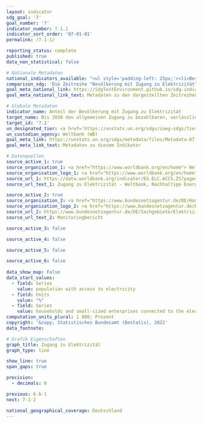 ```yaml
---
layout: indicator    
sdg_goal: '7'    
goal_number: '7'    
indicator_number: 7.1.1    
indicator_sort_order: '07-01-01'    
permalink: /7-1-1/    

reporting_status: complete    
published: true    
data_non_statistical: false    

# Nationale Metadaten    
national_indicators_available: "<ul style='padding-left: 25px;'><li>Bevölkerung mit Zugang zu Elektrizität</li> <li> Haushalte und Kleinbetriebe, die an das Elektrizitätsnetzwerk angebunden sind</li></ul>"    
comparison_sdg: 'Die Zeitreihe "Bevölkerung mit Zugang zu Elektrizität" entspricht den globalen Metadaten. Die Zeitreihe "Haushalte und Kleinbetriebe, die an das Elektrizitätsnetzwerk angebunden sind" bietet zusätzliche Informationen.'    
goal_meta_national_link: https://SdgTestEnvironment.github.io/sdg-indicators/public/MetaDe/7.1.1.pdf    
goal_meta_national_link_text: Metadaten zu den dargestellten Zeitreihen    

# Globale Metadaten    
indicator_name: Anteil der Bevölkerung mit Zugang zu Elektrizität    
target_name: Bis 2030 den allgemeinen Zugang zu bezahlbaren, verlässlichen und modernen Energiedienstleistungen sichern    
target_id: '7.1'    
un_designated_tier: <a href='https://unstats.un.org/sdgs/iaeg-sdgs/tier-classification/' title='Klicken Sie hier um weitere Informationen zur UN-Tier-Klassifikation zu erhalten.'  target='_blank'>Tier I</a>    
un_custodian_agency: Weltbank (WB)    
goal_meta_link: https://unstats.un.org/sdgs/metadata/files/Metadata-07-01-01.pdf    
goal_meta_link_text: Metadaten zu diesem Indikator        

# Datenquellen
source_active_1: true
source_organisation_1: <a href="https://www.worldbank.org/en/home"> Weltbank </a>
source_organisation_logo_1: <a href="https://www.worldbank.org/en/home"><img src="https://g205sdgs.github.io/sdg-indicators/public/OrgImgDe/wb.png" alt="Logo wb" style="height:60px; width:148px"/></a>
source_url_1: https://data.worldbank.org/indicator/EG.ELC.ACCS.ZS?page=1
source_url_text_1: Zugang zu Elektrizität - Weltbank, Nachhaltige Energie für alle (SE4ALL) Datenbank (nicht auf Deutsch verfügbar)

source_active_2: true
source_organisation_2: <a href="https://www.bundesnetzagentur.de/DE/Home/home_node.html"> Bundesnetzagentur </a>
source_organisation_logo_2: <a href="https://www.bundesnetzagentur.de/DE/Home/home_node.html"><img src="https://g205sdgs.github.io/sdg-indicators/public/OrgImgDe/bundesnetzagentur.png" alt="Logo bundesnetzagentur" style="height:60px; width:148px"/></a>
source_url_2: https://www.bundesnetzagentur.de/DE/Sachgebiete/ElektrizitaetundGas/Unternehmen_Institutionen/Monitoringberichte/start.html
source_url_text_2: Monitoringbericht

source_active_3: false

source_active_4: false

source_active_5: false

source_active_6: false
    
data_show_map: False    
data_start_values: 
  - field: Series
    value: population with access to electricity
  - field: Units
    value: "%"
  - field: Series
    value: households and small-sized enterprises connected to the electricity network    
computation_units_plural: 1 000; Prozent    
copyright: '&copy; Statistisches Bundesamt (Destatis), 2022'    
data_footnote:     

# Grafik Eigenschaften    
graph_title: Zugang zu Elektrizität    
graph_type: line    

show_line: true
span_gaps: true

precision:
  - decimals: 0    

previous: 6-b-1    
next: 7-1-2    

national_geographical_coverage: Deutschland    
---
```


<span></span>
